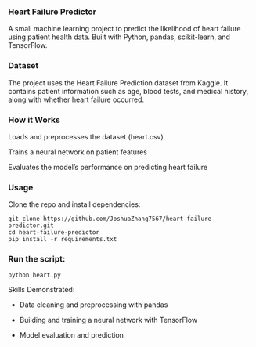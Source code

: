 ### **Heart Failure Predictor**

A small machine learning project to predict the likelihood of heart failure using patient health data.
Built with Python, pandas, scikit-learn, and TensorFlow.

### **Dataset**

The project uses the Heart Failure Prediction dataset from Kaggle.
It contains patient information such as age, blood tests, and medical history, along with whether heart failure occurred.

### **How it Works**

Loads and preprocesses the dataset (heart.csv)

Trains a neural network on patient features

Evaluates the model’s performance on predicting heart failure

### **Usage**

Clone the repo and install dependencies:
```
git clone https://github.com/JoshuaZhang7567/heart-failure-predictor.git
cd heart-failure-predictor
pip install -r requirements.txt
```

### **Run the script:**
```
python heart.py
```
Skills Demonstrated:

- Data cleaning and preprocessing with pandas

- Building and training a neural network with TensorFlow

- Model evaluation and prediction
